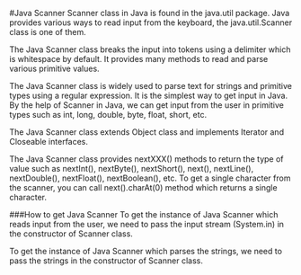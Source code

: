 #Java Scanner
Scanner class in Java is found in the java.util package. Java provides various ways to read input from the keyboard, the java.util.Scanner class is one of them.

The Java Scanner class breaks the input into tokens using a delimiter which is whitespace by default. It provides many methods to read and parse various primitive values.

The Java Scanner class is widely used to parse text for strings and primitive types using a regular expression. It is the simplest way to get input in Java. By the help of Scanner in Java, we can get input from the user in primitive types such as int, long, double, byte, float, short, etc.

The Java Scanner class extends Object class and implements Iterator and Closeable interfaces.

The Java Scanner class provides nextXXX() methods to return the type of value such as nextInt(), nextByte(), nextShort(), next(), nextLine(), nextDouble(), nextFloat(), nextBoolean(), etc. To get a single character from the scanner, you can call next().charAt(0) method which returns a single character.

###How to get Java Scanner
To get the instance of Java Scanner which reads input from the user, we need to pass the input stream (System.in) in the constructor of Scanner class.

To get the instance of Java Scanner which parses the strings, we need to pass the strings in the constructor of Scanner class. 

